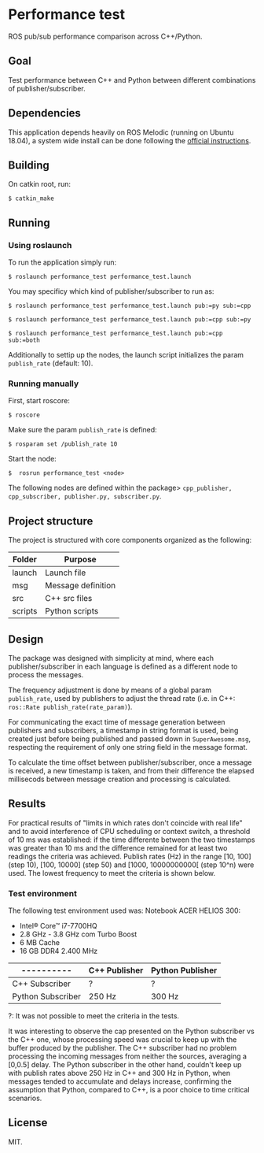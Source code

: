 # Performance test
ROS pub/sub performance comparison across C++/Python.

## Goal
Test performance between C++ and Python between different combinations of publisher/subscriber.


## Dependencies

This application depends heavily on ROS Melodic (running on Ubuntu 18.04), a system wide install can be done following the [official instructions](http://wiki.ros.org/melodic/Installation/Ubuntu).


## Building

On catkin root, run:

```
$ catkin_make
```

## Running

### Using roslaunch

To run the application simply run:

```
$ roslaunch performance_test performance_test.launch
```
You may specificy which kind of publisher/subscriber to run as:

```
$ roslaunch performance_test performance_test.launch pub:=py sub:=cpp
```
```
$ roslaunch performance_test performance_test.launch pub:=cpp sub:=py
```
```
$ roslaunch performance_test performance_test.launch pub:=cpp sub:=both
```

Additionally to settip up the nodes, the launch script initializes the param `publish_rate` (default: 10).

### Running manually

First, start roscore:
```
$ roscore
```
Make sure the param `publish_rate` is defined:
```
$ rosparam set /publish_rate 10
```
Start the node:
```
$  rosrun performance_test <node>
```
The following nodes are defined within the package> `cpp_publisher, cpp_subscriber, publisher.py, subscriber.py`.

## Project structure

The project is structured with core components organized as the following:

Folder| Purpose
------ | -------
launch | Launch file
msg | Message definition
src | C++ src files
scripts | Python scripts

## Design

The package was designed with simplicity at mind, where each publisher/subscriber in each language is defined as a different node to process the messages.

The frequency adjustment is done by means of a global param `publish_rate`, used by publishers to adjust the thread rate (i.e. in C++: `ros::Rate publish_rate(rate_param)`).

For communicating the exact time of message generation between publishers and subscribers, a timestamp in string format is used, being created just before being published and passed down in `SuperAwesome.msg`, respecting the requirement of only one string field in the message format.

To calculate the time offset between publisher/subscriber, once a message is received, a new timestamp is taken, and from their difference the elapsed millisecods between message creation and processing is calculated.

## Results

For practical results of "limits in which rates don't coincide with real life" and to avoid interference of CPU scheduling or context switch, a threshold of 10 ms was established: if the time differente between the two timestamps was greater than 10 ms and the difference remained for at least two readings the criteria was achieved. Publish rates (Hz) in the range [10, 100] (step 10), [100, 10000] (step 50) and [1000, 10000000000[ (step 10^n) were used. The lowest frequency to meet the criteria is shown below.

### Test environment

The following test environment used was: Notebook ACER HELIOS 300:
- Intel® Core™ i7-7700HQ
- 2.8 GHz - 3.8 GHz com Turbo Boost
- 6 MB Cache
- 16 GB DDR4 2.400 MHz

---------- | C++ Publisher | Python Publisher
---------- | ------------- | -------
C++ Subscriber | ? | ?
Python Subscriber | 250 Hz | 300 Hz

?: It was not possible to meet the criteria in the tests.

It was interesting to observe the cap presented on the Python subscriber vs the C++ one, whose processing speed was crucial to keep up with the buffer produced by the publisher. The C++ subscriber had no problem processing the incoming messages from neither the sources, averaging a [0,0.5] delay. The Python subscriber in the other hand, couldn't keep up with publish rates above 250 Hz in C++ and 300 Hz in Python, when messages tended to accumulate and delays increase, confirming the assumption that Python, compared to C++, is a poor choice to time critical scenarios.

## License

MIT.
